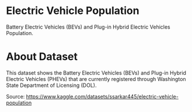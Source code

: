 # Electric Vehicle Population
Battery Electric Vehicles (BEVs) and Plug-in Hybrid Electric Vehicles Population.

# About Dataset

This dataset shows the Battery Electric Vehicles (BEVs) and Plug-in Hybrid Electric Vehicles (PHEVs) that are currently registered through Washington State Department of Licensing (DOL).

Source:
https://www.kaggle.com/datasets/ssarkar445/electric-vehicle-population

